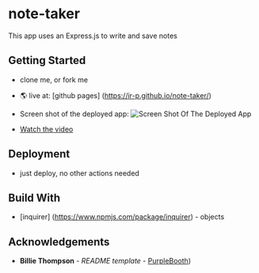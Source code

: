 # note-taker
This app uses an Express.js to write and save notes

## Getting Started

* clone me, or fork me
* 🌎 live at: [github pages] (https://ir-p.github.io/note-taker/)

* Screen shot of the deployed app: ![Screen Shot Of The Deployed App](assets/images/screenshot.jpg)

* [Watch the video](https://drive.google.com/file/d/1y5hO-CFNWCbHG7_mwkyrn6ikwW_Cdm1A/view?usp=sharing)
## Deployment
* just deploy, no other actions needed

## Build With 

* [inquirer] (https://www.npmjs.com/package/inquirer) - objects

## Acknowledgements
* **Billie Thompson** - *README template* - [PurpleBooth](https://github.com/PurpleBooth))